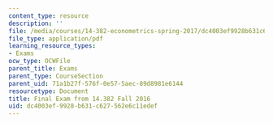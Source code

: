 ```yaml
---
content_type: resource
description: ''
file: /media/courses/14-382-econometrics-spring-2017/dc4003ef9928b631c627562e6c11edef_MIT_14_382S17_ExamF16.pdf
file_type: application/pdf
learning_resource_types:
- Exams
ocw_type: OCWFile
parent_title: Exams
parent_type: CourseSection
parent_uid: 71a1b27f-576f-0e57-5aec-89d8981e6144
resourcetype: Document
title: Final Exam from 14.382 Fall 2016
uid: dc4003ef-9928-b631-c627-562e6c11edef
---
```

